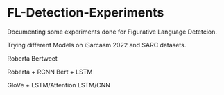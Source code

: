 # FL-Detection-Experiments

Documenting some experiments done for Figurative Language Detetcion.

Trying different Models on iSarcasm 2022 and SARC datasets.

Roberta
Bertweet

Roberta + RCNN
Bert + LSTM

GloVe + LSTM/Attention LSTM/CNN
